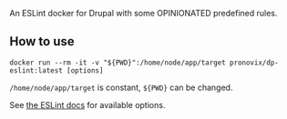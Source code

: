 An ESLint docker for Drupal with some OPINIONATED predefined rules.

## How to use

```shell
docker run --rm -it -v "${PWD}":/home/node/app/target pronovix/dp-eslint:latest [options]
```

`/home/node/app/target` is constant, `${PWD}` can be changed.

See [the ESLint docs](https://eslint.org/docs/user-guide/command-line-interface) for available options.
